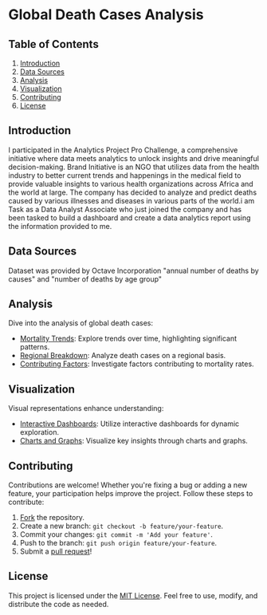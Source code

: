 # Global Death Cases Analysis

## Table of Contents

1. [Introduction](#introduction)
2. [Data Sources](#data-sources)
3. [Analysis](#analysis)
4. [Visualization](#visualization)
5. [Contributing](#contributing)
6. [License](#license)

## Introduction

I participated in the Analytics Project Pro Challenge, a comprehensive initiative where data meets analytics to unlock insights and drive meaningful decision-making.
Brand Initiative is an NGO that utilizes data from the health industry to better current trends and happenings in the medical field to provide valuable insights to various health organizations across Africa and the world at large. The company has decided to analyze and predict deaths caused by various illnesses and diseases in various parts of the world.i am Task as a Data Analyst Associate who just joined the company and has been tasked to build a dashboard and create a data analytics report using the information provided to me.


## Data Sources

Dataset was provided by Octave Incorporation "annual number of deaths by causes" and "number of deaths by age group"

## Analysis

Dive into the analysis of global death cases:

- [Mortality Trends](analysis/mortality_trends.md): Explore trends over time, highlighting significant patterns.
- [Regional Breakdown](analysis/regional_breakdown.md): Analyze death cases on a regional basis.
- [Contributing Factors](analysis/contributing_factors.md): Investigate factors contributing to mortality rates.

## Visualization

Visual representations enhance understanding:

- [Interactive Dashboards](visualization/interactive_dashboards.md): Utilize interactive dashboards for dynamic exploration.
- [Charts and Graphs](visualization/charts_and_graphs.md): Visualize key insights through charts and graphs.

## Contributing

Contributions are welcome! Whether you're fixing a bug or adding a new feature, your participation helps improve the project. Follow these steps to contribute:

1. [Fork](https://docs.github.com/en/get-started/quickstart/fork-a-repo) the repository.
2. Create a new branch: `git checkout -b feature/your-feature`.
3. Commit your changes: `git commit -m 'Add your feature'`.
4. Push to the branch: `git push origin feature/your-feature`.
5. Submit a [pull request](https://docs.github.com/en/get-started/quickstart/create-a-repo#step-3-create-a-branch)!

## License

This project is licensed under the [MIT License](LICENSE). Feel free to use, modify, and distribute the code as needed.

